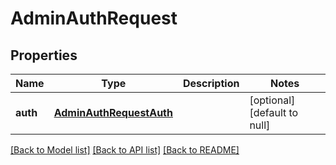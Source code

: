 # AdminAuthRequest

## Properties
Name | Type | Description | Notes
------------ | ------------- | ------------- | -------------
**auth** | [**AdminAuthRequestAuth**](AdminAuthRequestAuth.md) |  | [optional] [default to null]

[[Back to Model list]](../README.md#documentation-for-models) [[Back to API list]](../README.md#documentation-for-api-endpoints) [[Back to README]](../README.md)



